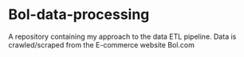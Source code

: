# Bol-data-processing
A repository containing my approach to the data ETL pipeline. Data is crawled/scraped from the E-commerce website Bol.com
